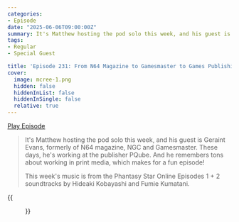 ```yaml
---
categories:
- Episode
date: "2025-06-06T09:00:00Z"
summary: It's Matthew hosting the pod solo this week, and his guest is Geraint Evans, formerly of N64 magazine, NGC and Gamesmaster.
tags:
- Regular
- Special Guest

title: 'Episode 231: From N64 Magazine to Gamesmaster to Games Publishing (with Geraint Evans)'
cover: 
  image: mcree-1.png
  hidden: false
  hiddenInList: false
  hiddenInSingle: false
  relative: true
---
```


[Play Episode](https://www.patreon.com/posts/episode-231-from-130717484)
> It's Matthew hosting the pod solo this week, and his guest is Geraint Evans, formerly of N64 magazine, NGC and Gamesmaster. These days, he's working at the publisher PQube. And he remembers tons about working in print media, which makes for a fun episode!
>
> This week's music is from the Phantasy Star Online Episodes 1 + 2 soundtracks by Hideaki Kobayashi and Fumie Kumatani.

{{<figure 
    src="mcree-2.png" 
    alt="Mcree">}}
